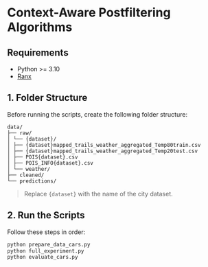 # Context-Aware Postfiltering Algorithms

## Requirements

- Python >= 3.10
- [Ranx](https://github.com/AmenRa/ranx)

## 1. Folder Structure

Before running the scripts, create the following folder structure:

```
data/
├── raw/
│ └── {dataset}/
│ ├── {dataset}mapped_trails_weather_aggregated_Temp80train.csv
│ ├── {dataset}mapped_trails_weather_aggregated_Temp20test.csv
│ ├── POIS{dataset}.csv
│ ├── POIS_INFO{dataset}.csv
│ └── weather/
├── cleaned/
└── predictions/
```

> Replace `{dataset}` with the name of the city dataset.

## 2. Run the Scripts

Follow these steps in order:

```bash
python prepare_data_cars.py
python full_experiment.py
python evaluate_cars.py
```
